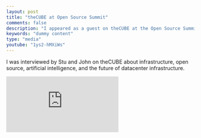 ```yaml
---
layout: post
title: "theCUBE at Open Source Summit"
comments: false
description: "I appeared as a guest on theCUBE at the Open Source Summit in 2017, where we talked about software-defined storage, emerging technologies, and the future of infrastructure."
keywords: "dummy content"
type: "media"
youtube: "1ys2-hMXiWs"
---
```


I was interviewed by Stu and John on theCUBE about infrastructure, open source, artificial intelligence, and the future of datacenter infrastructure.

<div class="video-container"><iframe src="https://www.youtube.com/embed/1ys2-hMXiWs" frameborder="0" allowfullscreen></iframe></div>

